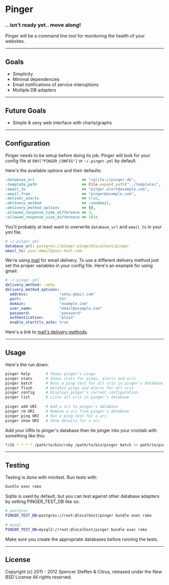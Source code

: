 Pinger
======


### .. isn't ready yet.. move along!


Pinger will be a command line tool for monitoring the health of your websites.


------------------------------------------------------------------------------
Goals
------------------------------------------------------------------------------

* Simplicity
* Minimal dependencies
* Email notifications of service interuptions
* Multiple DB adapters


------------------------------------------------------------------------------
Future Goals
------------------------------------------------------------------------------

* Simple & sexy web interface with charts/graphs


------------------------------------------------------------------------------
Configuration
------------------------------------------------------------------------------

Pinger needs to be setup before doing its job. Pinger will look for your config file at `ENV["PINGER_CONFIG"]` or `~/.pinger.yml` by default.

Here's the available options and their defaults:

```ruby    
:database_url                     => "sqlite://pinger.db",
:template_path                    => File.expand_path("../templates", __FILE__),
:email_to                         => "pinger.alert@example.com",
:email_from                       => "pinger@example.com",
:deliver_alerts                   => true,
:delivery_method                  => :sendmail,
:delivery_method_options          => {},
:allowed_response_time_difference => 3,
:allowed_response_size_difference => 1024
```

You'll probably at least want to overwrite `database_url` and `email_to` in your yml file:

```yml
# ~/.pinger.yml
database_url: postgres://pinger:pinger@localhost/pinger
email_to: your-email@your-host.com
```   

We're using [mail](https://github.com/mikel/mail) for email delivery. To use a different delivery method just set the proper variables in your config file. Here's an example for using gmail:

```yml
# ~/.pinger.yml
delivery_method: :smtp
delivery_method_options:
  address:              "smtp.gmail.com"
  port:                 587
  domain:               "example.com"
  user_name:            "email@example.com"
  password:             "password"
  authentication:       "plain"
  enable_starttls_auto: true
```

Here's a link to [mail's delivery methods](https://github.com/mikel/mail/tree/master/lib/mail/network/delivery_methods).


------------------------------------------------------------------------------
Usage
------------------------------------------------------------------------------

Here's the run down:

```bash
pinger help       # Shows pinger's usage
pinger stats      # Shows stats for pings, alerts and uris
pinger batch      # Runs a ping test for all uris in pinger's database
pinger flush      # Deletes pings and alerts for all uris
pinger config     # Displays pinger's current configuration
pinger list       # Lists all uris in pinger's database
    
pinger add URI    # Add a uri to pinger's database
pinger rm URI     # Remove a uri from pinger's database
pinger ping URI   # Run a ping test for a uri
pinger show URI   # Show details for a uri
```


Add your URIs to pinger's database then tie pinger into your crontab with something like this:

```bash
*/15 * * * * /path/to/bin/ruby /path/to/bin/pinger batch >> path/to/pinger.log 
```

------------------------------------------------------------------------------
Testing
------------------------------------------------------------------------------

Testing is done with minitest. Run tests with:

```bash
bundle exec rake
```  
  
Sqlite is used by default, but you can test against other database adapters by setting PINGER_TEST_DB like so:

```bash
# postgres
PINGER_TEST_DB=postgres://root:@localhost/pinger bundle exec rake
    
# mysql
PINGER_TEST_DB=mysql2://root:@localhost/pinger bundle exec rake
```

Make sure you create the appropriate databases before running the tests.


------------------------------------------------------------------------------
License
------------------------------------------------------------------------------

Copyright (c) 2011 - 2012 Spencer Steffen & Citrus, released under the New BSD License All rights reserved.

